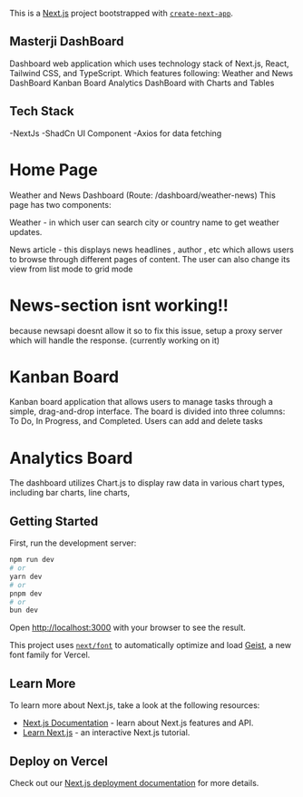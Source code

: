 This is a [Next.js](https://nextjs.org) project bootstrapped with [`create-next-app`](https://nextjs.org/docs/app/api-reference/cli/create-next-app).

## Masterji DashBoard

Dashboard web application which uses technology stack of Next.js, React, Tailwind CSS, and TypeScript. Which features following:
Weather and News DashBoard
Kanban Board
Analytics DashBoard with Charts and Tables

## Tech Stack

-NextJs
-ShadCn UI Component
-Axios for data fetching

# Home Page

Weather and News Dashboard (Route: /dashboard/weather-news)
This page has two components:

Weather - in which user can search city or country name to get weather updates.

News article - this displays news headlines , author , etc which allows users to browse through different pages of content. The user can also change its view from list mode to grid mode


# News-section isnt working!!
 because newsapi doesnt allow it so to fix this issue, setup a proxy server which will handle the response. (currently working on it)

# Kanban Board

Kanban board application that allows users to manage tasks through a simple, drag-and-drop interface. The board is divided into three columns: To Do, In Progress, and Completed. Users can add and delete tasks

# Analytics Board

The dashboard utilizes Chart.js to display raw data in various chart types, including bar charts, line charts,

## Getting Started

First, run the development server:

```bash
npm run dev
# or
yarn dev
# or
pnpm dev
# or
bun dev
```

Open [http://localhost:3000](http://localhost:3000) with your browser to see the result.

This project uses [`next/font`](https://nextjs.org/docs/app/building-your-application/optimizing/fonts) to automatically optimize and load [Geist](https://vercel.com/font), a new font family for Vercel.

## Learn More

To learn more about Next.js, take a look at the following resources:

- [Next.js Documentation](https://nextjs.org/docs) - learn about Next.js features and API.
- [Learn Next.js](https://nextjs.org/learn) - an interactive Next.js tutorial.

## Deploy on Vercel

Check out our [Next.js deployment documentation](https://nextjs.org/docs/app/building-your-application/deploying) for more details.
